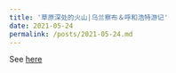 ```yaml
---
title: '草原深处的火山|乌兰察布＆呼和浩特游记'
date: 2021-05-24
permalink: /posts/2021-05-24.md
---
```


See [here](https://mp.weixin.qq.com/s/jQAilwmfYLhpUkzi2Vl_aA)
